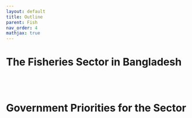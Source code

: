 ```yaml
---
layout: default
title: Outline
parent: Fish
nav_order: 4
mathjax: true
---
```


# The Fisheries Sector in Bangladesh

<br> <br> 

# Government Priorities for the Sector
